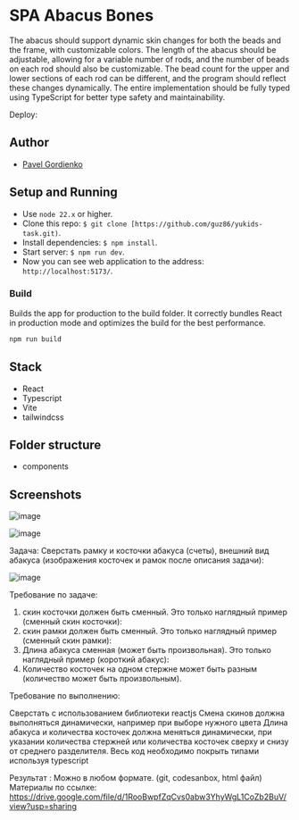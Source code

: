 # SPA Abacus Bones

 The abacus should support dynamic skin changes for both the beads and the frame, with customizable colors. The length of the abacus should be adjustable, allowing for a variable number of rods, and the number of beads on each rod should also be customizable. The bead count for the upper and lower sections of each rod can be different, and the program should reflect these changes dynamically. The entire implementation should be fully typed using TypeScript for better type safety and maintainability.
 
Deploy: 

## Author

- [Pavel Gordienko](https://github.com/guz86)

## Setup and Running

- Use `node 22.x` or higher.
- Clone this repo: `$ git clone [https://github.com/guz86/yukids-task.git)`.
- Install dependencies: `$ npm install`.
- Start server: `$ npm run dev`.
- Now you can see web application to the address: `http://localhost:5173/`.

### Build

Builds the app for production to the build folder. It correctly bundles React in production mode and optimizes the build for the best performance.

```bash
npm run build
```

## Stack
- React
- Typescript
- Vite
- tailwindcss
 

## Folder structure

- components

## Screenshots

![image](https://github.com/user-attachments/assets/ba37e3da-ebcf-41f4-9e05-d5733df7d440)

![image](https://github.com/user-attachments/assets/e6a0a4cb-90e8-4c0f-96f9-27589c5923d3)


Задача:
Сверстать рамку и косточки абакуса (счеты), внешний вид абакуса (изображения косточек и рамок после описания задачи):

![image](https://github.com/user-attachments/assets/7b78a049-8236-4470-9933-3be99a5dc659)


Требование по задаче:
1) скин косточки должен быть сменный.
Это только наглядный пример (сменный скин косточки):
2) скин рамки должен быть сменный.
Это только наглядный пример (сменный скин рамки):
3) Длина абакуса сменная (может быть произвольная).
Это только наглядный пример (короткий абакус):
4) Количество косточек на одном стержне может быть разным (количество  может быть произвольным).

Требование по выполнению:

Сверстать с использованием библиотеки reactjs
Смена скинов должна выполняться динамически, например при выборе нужного цвета
Длина абакуса и количества косточек должна меняться динамически, при указании количества стержней или количества косточек сверху и снизу от среднего разделителя.
Весь код необходимо покрыть типами используя typescript

Результат :
	Можно в любом формате. (git, codesanbox, html файл)
Материалы по ссылке: https://drive.google.com/file/d/1RooBwpfZqCvs0abw3YhyWgL1CoZb2BuV/view?usp=sharing




